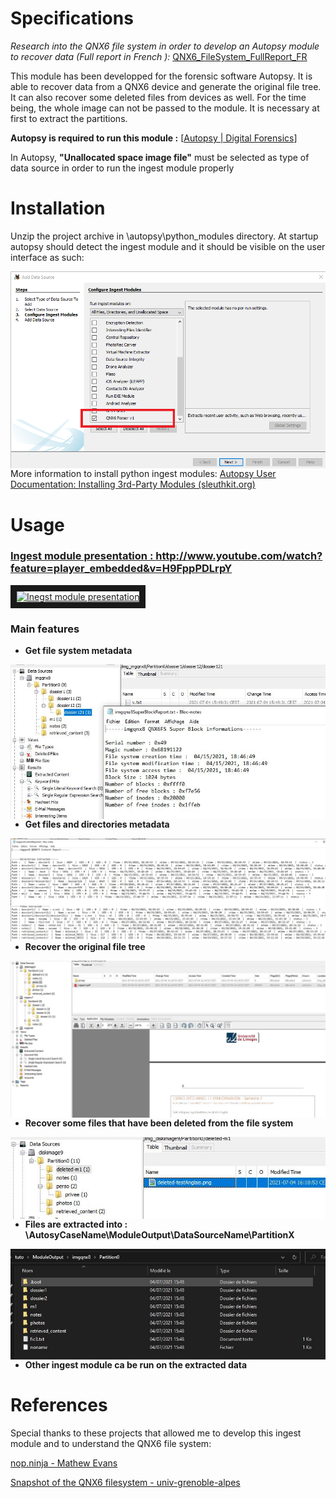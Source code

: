 
Specifications
======

_Research into the QNX6 file system in order to develop an Autopsy module to recover data (Full report in French ):_  [QNX6_FileSystem_FullReport_FR](https://github.com/jdbonfils/QNX6-Files-System-Reader-Ingest-Module/blob/master/QNX6_FileSystem_FullReport_FR.pdf)


This module has been developped for the forensic software Autopsy. It is able to recover data from a QNX6 device and generate the original file tree. It can also recover some deleted files from devices as well. For the time being, the whole image can not be passed to the module. It is necessary at first to extract the partitions.

**Autopsy is required to run this module :** [[Autopsy | Digital Forensics](https://www.autopsy.com/)]

In Autopsy, **"Unallocated space image file"** must be selected as type of data source in order to run the ingest module properly

Installation
======

Unzip the project archive in \autopsy\python_modules directory. At startup autopsy should detect the ingest module and it should be visible on the user interface as such:

<img src="/images/QNX6IngestModule.png" style="float: left; margin-right: 10px;" />

More information to install python ingest modules: [Autopsy User Documentation: Installing 3rd-Party Modules (sleuthkit.org)](http://sleuthkit.org/autopsy/docs/user-docs/4.18.0/module_install_page.html)


Usage
======

### [Ingest module presentation : http://www.youtube.com/watch?feature=player_embedded&v=H9FppPDLrpY ](http://www.youtube.com/watch?feature=player_embedded&v=H9FppPDLrpY)
<a href="http://www.youtube.com/watch?feature=player_embedded&v=H9FppPDLrpY
" target="_blank"><img src="http://img.youtube.com/vi/H9FppPDLrpY/0.jpg" 
alt="Inegst module presentation" width="240" height="180" border="10" /></a>

### Main features
- **Get file system metadata**
<img src="images/fsMetaData.JPG" style="float: left; margin-right: 10px;" />

- **Get files and directories metadata**
<img src="images/filesmetadata.JPG"  style="float: left; margin-right: 10px;" />

- **Recover the original file tree**
<img src="images/fileTree.JPG"  style="float: left; margin-right: 10px;" />

- **Recover some files that have been deleted from the file system**
<img src="images/deletedFiles.JPG" style="float: left; margin-right: 10px;" />

- **Files are extracted into : \AutosyCaseName\ModuleOutput\DataSourceName\PartitionX**
<img src="images/output.JPG"  style="float: left; margin-right: 10px;" />

- **Other ingest module ca be run on the extracted data**

References
======

Special thanks to these projects that allowed me to develop this ingest module and to understand the QNX6 file system: 

[nop.ninja - Mathew Evans](https://nop.ninja/)

[Snapshot of the QNX6 filesystem - univ-grenoble-alpes ](https://gricad-gitlab.univ-grenoble-alpes.fr/jonglezb/linux-kaunetem/-/tree/505a666ee3fc611518e85df203eb8c707995ceaa/fs/qnx6)
